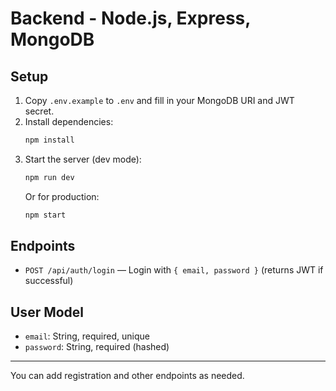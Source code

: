 # Backend - Node.js, Express, MongoDB

## Setup

1. Copy `.env.example` to `.env` and fill in your MongoDB URI and JWT secret.
2. Install dependencies:
   ```bash
   npm install
   ```
3. Start the server (dev mode):
   ```bash
   npm run dev
   ```
   Or for production:
   ```bash
   npm start
   ```

## Endpoints

- `POST /api/auth/login` — Login with `{ email, password }` (returns JWT if successful)

## User Model
- `email`: String, required, unique
- `password`: String, required (hashed)

---

You can add registration and other endpoints as needed.
